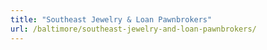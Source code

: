 ```yaml
---
title: "Southeast Jewelry & Loan Pawnbrokers"
url: /baltimore/southeast-jewelry-and-loan-pawnbrokers/
---
```

